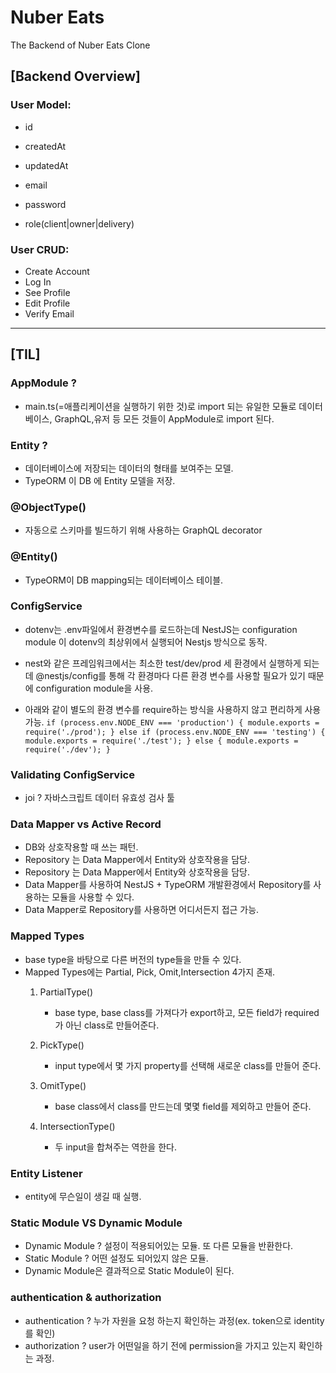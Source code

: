 # Nuber Eats

The Backend of Nuber Eats Clone

## [Backend Overview]

### User Model:

- id
- createdAt
- updatedAt

- email
- password
- role(client|owner|delivery) 

### User CRUD:

- Create Account
- Log In
- See Profile
- Edit Profile
- Verify Email

--- 

## [TIL]

### AppModule ? 
- main.ts(=애플리케이션을 실행하기 위한 것)로 import 되는 유일한 모듈로 데이터베이스, GraphQL,유저 등 모든 것들이 AppModule로 import 된다.

### Entity ? 
- 데이터베이스에 저장되는 데이터의 형태를 보여주는 모델.
- TypeORM 이 DB 에 Entity 모델을 저장.
### @ObjectType() 
- 자동으로 스키마를 빌드하기 위해 사용하는 GraphQL decorator

### @Entity() 
- TypeORM이 DB mapping되는 데이터베이스 테이블.

### ConfigService 
- dotenv는 .env파일에서 환경변수를 로드하는데 NestJS는 configuration module 이 dotenv의 최상위에서 실행되어 Nestjs 방식으로 동작.

- nest와 같은 프레임워크에서는 최소한 test/dev/prod 세 환경에서 실행하게 되는데 @nestjs/config를 통해 각 환경마다 다른 환경 변수를 사용할 필요가 있기 때문에 configuration module을 사용.

- 아래와 같이 별도의 환경 변수를 require하는 방식을 사용하지 않고 편리하게 사용 가능. 
`
if (process.env.NODE_ENV === 'production') {
    module.exports = require('./prod');
} else if (process.env.NODE_ENV === 'testing') {
    module.exports = require('./test');
} else {
    module.exports = require('./dev');
}
`

###  Validating ConfigService
- joi ? 자바스크립트 데이터 유효성 검사 툴

###  Data Mapper vs Active Record
- DB와 상호작용할 때 쓰는 패턴.
- Repository 는 Data Mapper에서 Entity와 상호작용을 담당.
- Repository 는 Data Mapper에서 Entity와 상호작용을 담당.
- Data Mapper를 사용하여 NestJS + TypeORM 개발환경에서  Repository를 사용하는 모듈을 사용할 수 있다. 
- Data Mapper로 Repository를 사용하면 어디서든지 접근 가능.

###  Mapped Types
- base type을 바탕으로 다른 버전의 type들을 만들 수 있다.
- Mapped Types에는 Partial, Pick, Omit,Intersection 4가지 존재.
  1.  PartialType()
      - base type, base class를 가져다가 export하고, 모든 field가 required가 아닌 class로 만들어준다.

  2.  PickType()
      - input type에서 몇 가지 property를 선택해 새로운 class를 만들어 준다.
      
  3.  OmitType()
      - base class에서 class를 만드는데 몇몇 field를 제외하고 만들어 준다.
  4.  IntersectionType()
      - 두 input을 합쳐주는 역한을 한다.

### Entity Listener
- entity에 무슨일이 생길 때 실행.

### Static Module VS Dynamic Module 
-  Dynamic Module ? 설정이 적용되어있는 모듈. 또 다른 모듈을    반환한다.
-  Static Module ? 어떤 설정도 되어있지 않은 모듈.
-  Dynamic Module은 결과적으로 Static Module이 된다.

### authentication & authorization
- authentication ? 누가 자원을 요청 하는지 확인하는 과정(ex. token으로 identity를 확인) 
- authorization ? user가 어떤일을 하기 전에 permission을 가지고 있는지 확인하는 과정.